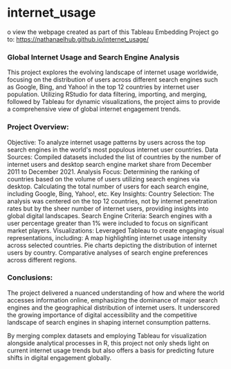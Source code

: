 # internet_usage

o view the webpage created as part of this Tableau Embedding Project go to: https://nathanaelhub.github.io/internet_usage/

### Global Internet Usage and Search Engine Analysis

This project explores the evolving landscape of internet usage worldwide, focusing on the distribution of users across different search engines such as Google, Bing, and Yahoo! in the top 12 countries by internet user population. Utilizing RStudio for data filtering, importing, and merging, followed by Tableau for dynamic visualizations, the project aims to provide a comprehensive view of global internet engagement trends.

### Project Overview:
Objective: To analyze internet usage patterns by users across the top search engines in the world's most populous internet user countries.
Data Sources: Compiled datasets included the list of countries by the number of internet users and desktop search engine market share from December 2011 to December 2021.
Analysis Focus:
Determining the ranking of countries based on the volume of users utilizing search engines via desktop.
Calculating the total number of users for each search engine, including Google, Bing, Yahoo!, etc.
Key Insights:
Country Selection: The analysis was centered on the top 12 countries, not by internet penetration rates but by the sheer number of internet users, providing insights into global digital landscapes.
Search Engine Criteria: Search engines with a user percentage greater than 1% were included to focus on significant market players.
Visualizations: Leveraged Tableau to create engaging visual representations, including:
A map highlighting internet usage intensity across selected countries.
Pie charts depicting the distribution of internet users by country.
Comparative analyses of search engine preferences across different regions.

### Conclusions:
The project delivered a nuanced understanding of how and where the world accesses information online, emphasizing the dominance of major search engines and the geographical distribution of internet users. It underscored the growing importance of digital accessibility and the competitive landscape of search engines in shaping internet consumption patterns.

By merging complex datasets and employing Tableau for visualization alongside analytical processes in R, this project not only sheds light on current internet usage trends but also offers a basis for predicting future shifts in digital engagement globally.
